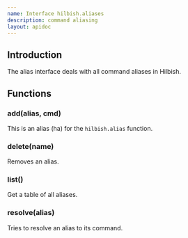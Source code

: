 ```yaml
---
name: Interface hilbish.aliases
description: command aliasing
layout: apidoc
---
```


## Introduction
The alias interface deals with all command aliases in Hilbish.

## Functions
### add(alias, cmd)
This is an alias (ha) for the `hilbish.alias` function.

### delete(name)
Removes an alias.

### list()
Get a table of all aliases.

### resolve(alias)
Tries to resolve an alias to its command.

